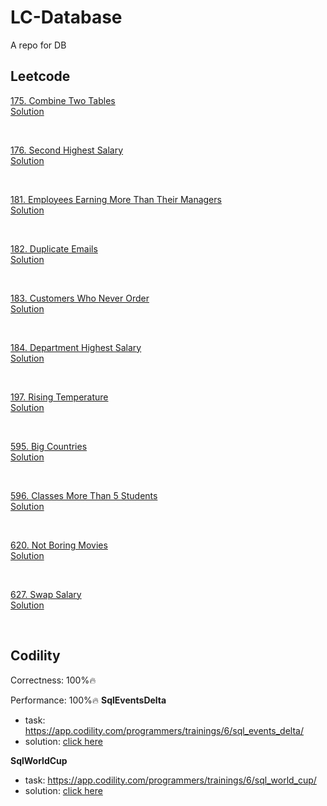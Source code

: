 # LC-Database
A repo for DB

## Leetcode

[175. Combine Two Tables](https://leetcode.com/problems/combine-two-tables/)<br>
[Solution](https://github.com/CagyJ/LC-Database/blob/master/leetcode/175_Combine_Two_Tables.md)

<br>

[176. Second Highest Salary](https://leetcode.com/problems/second-highest-salary/)<br>
[Solution](https://github.com/CagyJ/LC-Database/blob/master/leetcode/176_Second_Highest_Salary.md)

<br>

[181. Employees Earning More Than Their Managers](https://leetcode.com/problems/employees-earning-more-than-their-managers/)<br>
[Solution](https://github.com/CagyJ/LC-Database/blob/master/leetcode/181_Employees_Earning_More_Than_Their_Managers.md)

<br>

[182. Duplicate Emails](https://leetcode.com/problems/duplicate-emails/)<br>
[Solution](https://github.com/CagyJ/LC-Database/blob/master/leetcode/182_Duplicate_Emails.md)

<br>

[183. Customers Who Never Order](https://leetcode.com/problems/customers-who-never-order/)<br>
[Solution](https://github.com/CagyJ/LC-Database/blob/master/leetcode/183_Customers_Who_Never_Order.md)

<br>

[184. Department Highest Salary](https://leetcode.com/problems/department-highest-salary/)<br>
[Solution](https://github.com/CagyJ/LC-Database/blob/master/leetcode/184_Department_Highest_Salary.md)

<br>

[197. Rising Temperature](https://leetcode.com/problems/rising-temperature/)<br>
[Solution](https://github.com/CagyJ/LC-Database/blob/master/leetcode/197_Rising_Temperature.md)

<br>

[595. Big Countries](https://leetcode.com/problems/big-countries/)<br>
[Solution](https://github.com/CagyJ/LC-Database/blob/master/leetcode/595_Big_Countries.md)

<br>

[596. Classes More Than 5 Students](https://leetcode.com/problems/classes-more-than-5-students/)<br>
[Solution](https://github.com/CagyJ/LC-Database/blob/master/leetcode/596_Classes_More_Than_5_Students.md)

<br>

[620. Not Boring Movies](https://leetcode.com/problems/not-boring-movies/)<br>
[Solution](https://github.com/CagyJ/LC-Database/blob/master/leetcode/620_Not_Boring_Movies.md)

<br>

[627. Swap Salary](https://leetcode.com/problems/rising-temperature/)<br>
[Solution](https://github.com/CagyJ/LC-Database/blob/master/leetcode/627_Swap_Salary.md)

<br>



## Codility
Correctness: 100%🔥

Performance: 100%🔥
**SqlEventsDelta**
- task: https://app.codility.com/programmers/trainings/6/sql_events_delta/
- solution: [click here](codility/SqlEventsDelta.sql)

**SqlWorldCup**
- task: https://app.codility.com/programmers/trainings/6/sql_world_cup/
- solution: [click here](codility/SqlWorldCup.sql)